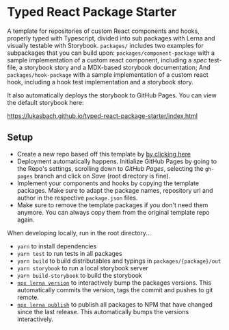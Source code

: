 # Typed React Package Starter

A template for repositories of custom React components and hooks, properly typed with Typescript, divided
into sub packages with Lerna and visually testable with Storybook. ``packages/`` includes two examples for 
subpackages that you can build upon: ``packages/component-package`` with a sample implementation of a custom 
react component, including a *spec* test-file, a storybook story and a MDX-based storybook documentation; And
``packages/hook-package`` with a sample implementation of a custom react hook, including a hook test implementation
and a storybook story.

It also automatically deploys the storybook to GitHub Pages. You can view the default storybook here:

https://lukasbach.github.io/typed-react-package-starter/index.html

## Setup

* Create a new repo based off this template by [by clicking here](https://github.com/lukasbach/typed-react-package-starter/generate)
* Deployment automatically happens. Initialize GitHub Pages by going to the Repo's settings, scrolling down to
  *GitHub Pages*, selecting the ``gh-pages`` branch and click on *Save* (root directory is fine).
* Implement your components and hooks by copying the template packages. Make sure to adapt the package names, repository
  url and author in the respective ``package.json`` files.
* Make sure to remove the template packages if you don't need them anymore. You can always copy them from the original
  template repo again.
  
When developing locally, run in the root directory...

* ``yarn`` to install dependencies
* ``yarn test`` to run tests in all packages
* ``yarn build`` to build distributables and typings in ``packages/{package}/out``
* ``yarn storybook`` to run a local storybook server
* ``yarn build-storybook`` to build the storybook
* [``npx lerna version``](https://github.com/lerna/lerna/tree/main/commands/version#readme) to interactively bump the 
  packages versions. This automatically commits the version, tags the commit and pushes to git remote.
* [``npx lerna publish``](https://github.com/lerna/lerna/tree/main/commands/publish#readme) to publish all packages 
  to NPM that have changed since the last release. This automatically bumps the versions interactively.

